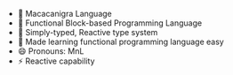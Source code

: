 - 👋 Macacanigra Language
- 👀 Functional Block-based Programming Language
- 🌱 Simply-typed, Reactive type system
- 💞️ Made learning functional programming language easy
- 😄 Pronouns: MnL
- ⚡ Reactive capability

